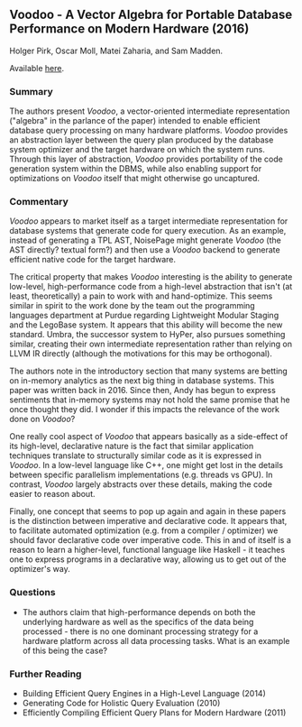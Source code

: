## Voodoo - A Vector Algebra for Portable Database Performance on Modern Hardware (2016)

Holger Pirk, Oscar Moll, Matei Zaharia, and Sam Madden.

Available [here](https://cs.stanford.edu/~matei/papers/2016/vldb_voodoo.pdf).

### Summary

The authors present _Voodoo_, a vector-oriented intermediate representation ("algebra" in the parlance of the paper) intended to enable efficient database query processing on many hardware platforms. _Voodoo_ provides an abstraction layer between the query plan produced by the database system optimizer and the target hardware on which the system runs. Through this layer of abstraction, _Voodoo_ provides portability of the code generation system within the DBMS, while also enabling support for optimizations on _Voodoo_ itself that might otherwise go uncaptured.

### Commentary

_Voodoo_ appears to market itself as a target intermediate representation for database systems that generate code for query execution. As an example, instead of generating a TPL AST, NoisePage might generate _Voodoo_ (the AST directly? textual form?) and then use a _Voodoo_ backend to generate efficient native code for the target hardware.

The critical property that makes _Voodoo_ interesting is the ability to generate low-level, high-performance code from a high-level abstraction that isn't (at least, theoretically) a pain to work with and hand-optimize. This seems similar in spirit to the work done by the team out the programming languages department at Purdue regarding Lightweight Modular Staging and the LegoBase system. It appears that this ability will become the new standard. Umbra, the successor system to HyPer, also pursues something similar, creating their own intermediate representation rather than relying on LLVM IR directly (although the motivations for this may be orthogonal).

The authors note in the introductory section that many systems are betting on in-memory analytics as the next big thing in database systems. This paper was written back in 2016. Since then, Andy has begun to express sentiments that in-memory systems may not hold the same promise that he once thought they did. I wonder if this impacts the relevance of the work done on _Voodoo_?

One really cool aspect of _Voodoo_ that appears basically as a side-effect of its high-level, declarative nature is the fact that similar application techniques translate to structurally similar code as it is expressed in _Voodoo_. In a low-level language like C++, one might get lost in the details between specific parallelism implementations (e.g. threads vs GPU). In contrast, _Voodoo_ largely abstracts over these details, making the code easier to reason about.

Finally, one concept that seems to pop up again and again in these papers is the distinction between imperative and declarative code. It appears that, to facilitate automated optimization (e.g. from a compiler / optimizer) we should favor declarative code over imperative code. This in and of itself is a reason to learn a higher-level, functional language like Haskell - it teaches one to express programs in a declarative way, allowing us to get out of the optimizer's way.

### Questions

- The authors claim that high-performance depends on both the underlying hardware as well as the specifics of the data being processed - there is no one dominant processing strategy for a hardware platform across all data processing tasks. What is an example of this being the case?

### Further Reading

- Building Efficient Query Engines in a High-Level Language (2014)
- Generating Code for Holistic Query Evaluation (2010)
- Efficiently Compiling Efficient Query Plans for Modern Hardware (2011)
